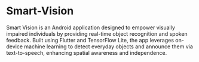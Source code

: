 # Smart-Vision
Smart Vision is an Android application designed to empower visually impaired individuals by providing real-time object recognition and spoken feedback. Built using Flutter and TensorFlow Lite, the app leverages on-device machine learning to detect everyday objects and announce them via text-to-speech, enhancing spatial awareness and independence.
